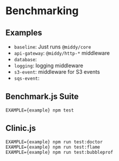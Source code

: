 # Benchmarking

## Examples
- `baseline`: Just runs `@middy/core`
- `api-gateway`: `@middy/http-*` middleware
- `database`: 
- `logging`: logging middleware
- `s3-event`: middleware for S3 events
- `sqs-event`: 


## Benchmark.js Suite
```shell
EXAMPLE={example} npm test
```

## Clinic.js
```shell
EXAMPLE={example} npm run test:doctor
EXAMPLE={example} npm run test:flame 
EXAMPLE={example} npm run test:bubbleprof
```
